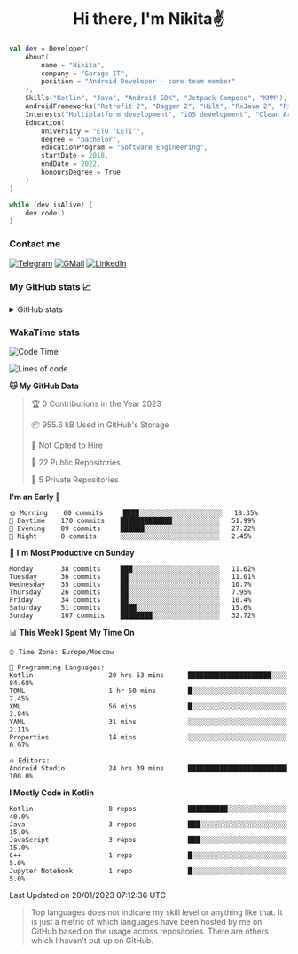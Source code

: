 <h1 align="center">
Hi there, I'm Nikita✌️
</h1>

```kotlin
val dev = Developer(
    About(
        name = "Nikita",
        company = "Garage IT",
        position = "Android Developer - core team member"
    ),
    Skills("Kotlin", "Java", "Android SDK", "Jetpack Compose", "KMM"),
    AndroidFrameworks("Retrofit 2", "Dagger 2", "Hilt", "RxJava 2", "Picasso", "Kotlin Coroutines"),
    Interests("Multiplatform development", "iOS development", "Clean Architecture"),
    Education(
        university = "ETU 'LETI'",
        degree = "bachelor",
        educationProgram = "Software Engineering",
        startDate = 2018,
        endDate = 2022,
        honoursDegree = True
    )
)

while (dev.isAlive) {
    dev.code()
}
```

### Contact me

[![Telegram](https://img.shields.io/badge/Telegram-white?style=for-the-badge&logo=telegram&logoColor=29e9ea)](https://t.me/po4yka)
[![GMail](https://img.shields.io/badge/Gmail-white?style=for-the-badge&logo=gmail&logoColor=d14836)](mailto:pochaev.nik@gmail.com)
[![LinkedIn](https://img.shields.io/badge/linkedin%20-white.svg?&style=for-the-badge&logo=linkedin&logoColor=%230077B5)](https://www.linkedin.com/in/nikita-pochaev-415b5a1a1)

### My GitHub stats 📈

<details>
  <summary>GitHub stats</summary>
  <p align="center">
    <img src="https://github-readme-stats.vercel.app/api?username=po4yka&show_icons=true&theme=dark" />
  </p>
</details>

### WakaTime stats

<!--START_SECTION:waka-->
![Code Time](http://img.shields.io/badge/Code%20Time-3%2C528%20hrs%2030%20mins-blue)

![Lines of code](https://img.shields.io/badge/From%20Hello%20World%20I%27ve%20Written-179%20Thousand%20lines%20of%20code-blue)

**🐱 My GitHub Data** 

> 🏆 0 Contributions in the Year 2023
 > 
> 📦 955.6 kB Used in GitHub's Storage 
 > 
> 🚫 Not Opted to Hire
 > 
> 📜 22 Public Repositories 
 > 
> 🔑 5 Private Repositories  
 > 
**I'm an Early 🐤** 

```text
🌞 Morning    60 commits     ████░░░░░░░░░░░░░░░░░░░░░   18.35% 
🌆 Daytime    170 commits    █████████████░░░░░░░░░░░░   51.99% 
🌃 Evening    89 commits     ██████░░░░░░░░░░░░░░░░░░░   27.22% 
🌙 Night      8 commits      ░░░░░░░░░░░░░░░░░░░░░░░░░   2.45%

```
📅 **I'm Most Productive on Sunday** 

```text
Monday       38 commits     ███░░░░░░░░░░░░░░░░░░░░░░   11.62% 
Tuesday      36 commits     ██░░░░░░░░░░░░░░░░░░░░░░░   11.01% 
Wednesday    35 commits     ██░░░░░░░░░░░░░░░░░░░░░░░   10.7% 
Thursday     26 commits     ██░░░░░░░░░░░░░░░░░░░░░░░   7.95% 
Friday       34 commits     ██░░░░░░░░░░░░░░░░░░░░░░░   10.4% 
Saturday     51 commits     ████░░░░░░░░░░░░░░░░░░░░░   15.6% 
Sunday       107 commits    ████████░░░░░░░░░░░░░░░░░   32.72%

```


📊 **This Week I Spent My Time On** 

```text
⌚︎ Time Zone: Europe/Moscow

💬 Programming Languages: 
Kotlin                   20 hrs 53 mins      █████████████████████░░░░   84.68% 
TOML                     1 hr 50 mins        █░░░░░░░░░░░░░░░░░░░░░░░░   7.45% 
XML                      56 mins             █░░░░░░░░░░░░░░░░░░░░░░░░   3.84% 
YAML                     31 mins             ░░░░░░░░░░░░░░░░░░░░░░░░░   2.11% 
Properties               14 mins             ░░░░░░░░░░░░░░░░░░░░░░░░░   0.97%

🔥 Editors: 
Android Studio           24 hrs 39 mins      █████████████████████████   100.0%

```

**I Mostly Code in Kotlin** 

```text
Kotlin                   8 repos             ██████████░░░░░░░░░░░░░░░   40.0% 
Java                     3 repos             ███░░░░░░░░░░░░░░░░░░░░░░   15.0% 
JavaScript               3 repos             ███░░░░░░░░░░░░░░░░░░░░░░   15.0% 
C++                      1 repo              █░░░░░░░░░░░░░░░░░░░░░░░░   5.0% 
Jupyter Notebook         1 repo              █░░░░░░░░░░░░░░░░░░░░░░░░   5.0%

```



 Last Updated on 20/01/2023 07:12:36 UTC
<!--END_SECTION:waka-->

> Top languages does not indicate my skill level or anything like that. It is just a metric of which languages have been hosted by me on GitHub based on the usage across repositories. There are others which I haven't put up on GitHub.
